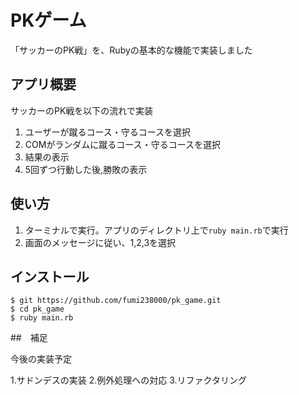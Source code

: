 # PKゲーム
 「サッカーのPK戦」を、Rubyの基本的な機能で実装しました

 
## アプリ概要
 
サッカーのPK戦を以下の流れで実装 

1. ユーザーが蹴るコース・守るコースを選択 
2. COMがランダムに蹴るコース・守るコースを選択  
3. 結果の表示     
4. 5回ずつ行動した後,勝敗の表示
 
## 使い方
 
1. ターミナルで実行。アプリのディレクトリ上で`ruby main.rb`で実行  
2. 画面のメッセージに従い、1,2,3を選択
 
## インストール
 
```
$ git https://github.com/fumi238000/pk_game.git
$ cd pk_game
$ ruby main.rb
```
 
##　補足

 今後の実装予定
 
1.サドンデスの実装
2.例外処理への対応
3.リファクタリング
